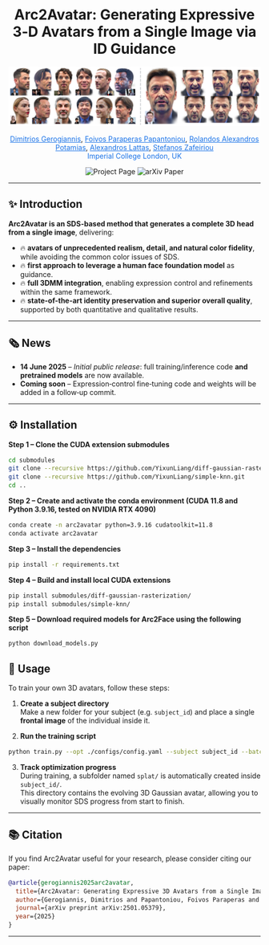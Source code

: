 <div align="center">
  <h1>Arc2Avatar: Generating Expressive 3‑D Avatars from a Single Image via ID Guidance</h1>
</div>

<p align="center"><img src="./assets/teaser.png" width="1000" alt="Method overview placeholder"></p>

<p align="center">
  <a href="https://dimgerogiannis.github.io/" style="color:#1a73e8;">Dimitrios Gerogiannis</a>,
  <a href="https://foivospar.github.io" style="color:#1a73e8;">Foivos Paraperas Papantoniou</a>,
  <a href="https://rolpotamias.github.io" style="color:#1a73e8;">Rolandos Alexandros Potamias</a>,
  <a href="https://alexlattas.com" style="color:#1a73e8;">Alexandros Lattas</a>,
  <a href="https://profiles.imperial.ac.uk/s.zafeiriou" style="color:#1a73e8;">Stefanos Zafeiriou</a><br>
  <span style="color:#1a73e8;">Imperial College London, UK</span>
</p>

<p align="center">
  <a href="https://arc2avatar.github.io" style="text-decoration:none;">
    <img src="https://img.shields.io/badge/Project-Page-1a73e8?style=for-the-badge&logo=github" alt="Project Page"/>
  </a>
  <a href="https://arxiv.org/abs/2501.05379" style="text-decoration:none;">
    <img src="https://img.shields.io/badge/Paper-arXiv-d9534f?style=for-the-badge&logo=arxiv" alt="arXiv Paper"/>
  </a>
</p>

---

## ✨ Introduction

**Arc2Avatar is an SDS-based method that generates a complete 3D head from a single image**, delivering:

- 🔥 **avatars of unprecedented realism, detail, and natural color fidelity**, while avoiding the common color issues of SDS.  
- 🔥 **first approach to leverage a human face foundation model** as guidance.  
- 🔥 **full 3DMM integration**, enabling expression control and refinements within the same framework.  
- 🔥 **state-of-the-art identity preservation and superior overall quality**, supported by both quantitative and qualitative results.  

---

## 🗞️ News
- **14 June 2025** – *Initial public release*: full training/inference code **and pretrained models** are now available.  
- **Coming soon** – Expression‑control fine‑tuning code and weights will be added in a follow‑up commit.

---

## ⚙️ Installation

**Step 1 – Clone the CUDA extension submodules**

```bash
cd submodules
git clone --recursive https://github.com/YixunLiang/diff-gaussian-rasterization.git
git clone --recursive https://github.com/YixunLiang/simple-knn.git
cd ..
```

**Step 2 – Create and activate the conda environment (CUDA 11.8 and Python 3.9.16, tested on NVIDIA RTX 4090)**

```bash
conda create -n arc2avatar python=3.9.16 cudatoolkit=11.8 
conda activate arc2avatar
```

**Step 3 – Install the dependencies**

```bash
pip install -r requirements.txt
```

**Step 4 – Build and install local CUDA extensions**

```bash
pip install submodules/diff-gaussian-rasterization/
pip install submodules/simple-knn/
```

**Step 5 – Download required models for Arc2Face using the following script**

```bash
python download_models.py
```

## 🚀 Usage

To train your own 3D avatars, follow these steps:

1. **Create a subject directory**  
   Make a new folder for your subject (e.g. `subject_id`) and place a single **frontal image** of the individual inside it.

2. **Run the training script**

```bash
python train.py --opt ./configs/config.yaml --subject subject_id --batch_size 4
```

3. **Track optimization progress**  
   During training, a subfolder named `splat/` is automatically created inside `subject_id/`.  
   This directory contains the evolving 3D Gaussian avatar, allowing you to visually monitor SDS progress from start to finish.


---

## 📚 Citation

If you find Arc2Avatar useful for your research, please consider citing our paper:

```bibtex
@article{gerogiannis2025arc2avatar,
  title={Arc2Avatar: Generating Expressive 3D Avatars from a Single Image via ID Guidance},
  author={Gerogiannis, Dimitrios and Papantoniou, Foivos Paraperas and Potamias, Rolandos Alexandros and Lattas, Alexandros and Zafeiriou, Stefanos},
  journal={arXiv preprint arXiv:2501.05379},
  year={2025}
}
```

---
